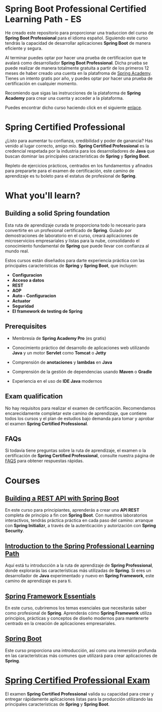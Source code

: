 # Spring Boot Professional Certified Learning Path - ES

He creado este repositorio para proporcionar una traduccion del curso de **Spring Boot Professional** para el idioma español.
Siguiendo este curso tendrás la capacidad de desarrollar aplicaciones **Spring Boot** de manera eficiente y segura. 

Al terminar puedes optar por hacer una prueba de certificacion que te avalará como desarrollador **Spring Boot Professional**. Dicha prueba se puede realizar de manera totalmente gratuita a partir de los primeros 12 meses de haber creado una cuenta en la platafroma de [Spring Academy](https://spring.academy/home). Tienes un intento gratis por 
año, y puedes optar por hacer una prueba de certificación en cualquier momento.

Recomiendo que sigas las instrucciones de la plataforma de **Spring Academy** para crear una cuenta y acceder a la plataforma.

Puedes encontrar dicho curso haciendo click en el siguiente [enlace](https://spring.academy/paths/spring-certified-professional-2023).

# Spring Certified Professional

¿Listo para aumentar tu confianza, credibilidad y poder de ganancia? Has venido al lugar correcto, amigo mío. **Spring Certified Professional** es la credencial respetada por la industria para los desarrolladores de **Java** que buscan dominar las principales características de **Spring** y **Spring Boot**.

Repleto de ejercicios prácticos, centrados en los fundamentos y afinados para prepararte para el examen de certificación, este camino de aprendizaje es tu boleto para el estatus de profesional de **Spring**.

# What you'll learn?

## Building a solid Spring foundation

Esta ruta de aprendizaje curada te proporciona todo lo necesario para convertirte en un profesional certificado de **Spring**. Guiado por demostraciones de laboratorio en el curso, creará aplicaciones de microservicios empresariales y listas para la nube, consolidando el conocimiento fundamental de **Spring** que puede llevar con confianza al mundo real.

Estos cursos están diseñados para darte experiencia práctica con las principales características de **Spring** y **Spring Boot**, que incluyen:

- **Configuracion**
- **Acceso a datos**
- **REST**
- **AOP**
- **Auto - Configuracion**
- **Actuator**
- **Seguridad**
- **El framework de testing de Spring**

## Prerequisites

- Membresía de **Spring Academy Pro** (es gratis)

- Conocimiento práctico del desarrollo de aplicaciones web utilizando **Java** y un motor **Servlet** como **Tomcat** o **Jetty**

- Comprensión de **anotaciones** y **lambdas** en **Java**

- Comprensión de la gestión de dependencias usando **Maven** o **Gradle**

- Experiencia en el uso de **IDE Java** modernos

## Exam qualification

No hay requisitos para realizar el examen de certificación. Recomendamos encarecidamente completar este camino de aprendizaje, que contiene todos los cursos y el plan de estudios bajo demanda para tomar y aprobar el examen **Spring Certified Professional**.

## FAQs

Si todavía tiene preguntas sobre la ruta de aprendizaje, el examen o la certificación de **Spring Certified Professional**, consulte nuestra página de [FAQS](https://spring.academy/faq#certification) para obtener respuestas rápidas.

# Courses

## [Building a REST API with Spring Boot](https://spring.academy/courses/building-a-rest-api-with-spring-boot) 

En este curso para principiantes, aprenderás a crear una **API REST** completa de principio a fin con **Spring Boot**. Con nuestros laboratorios interactivos, tendrás práctica práctica en cada paso del camino: arranque con **Spring Initializr**, a través de la autenticación y autorización con **Spring Security**.

## [Introduction to the Spring Professional Learning Path](https://spring.academy/courses/spring-introduction)

Aquí está tu introducción a la ruta de aprendizaje de **Spring Professional**, donde explorarás las características más utilizadas de **Spring**. Si eres un desarrollador de **Java** experimentado y nuevo en **Spring Framework**, este camino de aprendizaje es para ti.

## [Spring Framework Essentials](https://spring.academy/courses/spring-framework-essentials)

En este curso, cubriremos los temas esenciales que necesitarás saber como profesional de **Spring**. Aprenderás cómo **Spring Framework** utiliza principios, prácticas y conceptos de diseño modernos para mantenerte centrado en la creación de aplicaciones empresariales.

## [Spring Boot](https://spring.academy/courses/spring-boot)

Este curso proporciona una introducción, así como una inmersión profunda en las características más comunes que utilizará para crear aplicaciones de **Spring**.

# [Spring Certified Professional Exam](https://spring.academy/account/exam-vouchers)

El examen **Spring Certified Professional** valida su capacidad para crear y entregar rápidamente aplicaciones listas para la producción utilizando las principales características de **Spring** y **Spring Boot**.